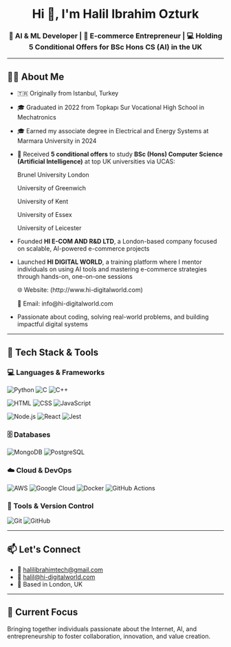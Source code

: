 <h1 align="center">Hi 👋, I'm Halil Ibrahim Ozturk</h1>
<h3 align="center">🧠 AI & ML Developer | 🚀 E-commerce Entrepreneur | 💻 Holding 5 Conditional Offers for BSc Hons CS (AI) in the UK</h3>

---

## 🧑‍💻 About Me

- 🇹🇷 Originally from Istanbul, Turkey  
- 🎓 Graduated in 2022 from Topkapı Sur Vocational High School in Mechatronics  
- 🎓 Earned my associate degree in Electrical and Energy Systems at Marmara University in 2024  
- 💼 Received **5 conditional offers** to study **BSc (Hons) Computer Science (Artificial Intelligence)** at top UK universities via UCAS:
   <p>Brunel University London</p>
   <p>University of Greenwich</p>
   <p>University of Kent</p>
   <p>University of Essex</p>
   <p>University of Leicester</p>

- Founded **HI E-COM AND R&D LTD**, a London-based company focused on scalable, AI-powered e-commerce projects  
- Launched **HI DIGITAL WORLD**, a training platform where I mentor individuals on using AI tools and mastering e-commerce strategies through hands-on, one-on-one sessions  
     <p>🌐 Website: (http://www.hi-digitalworld.com)</p>
     <p>📧 Email: info@hi-digitalworld.com</p>

- Passionate about coding, solving real-world problems, and building impactful digital systems  

---

## 🚀 Tech Stack & Tools

### 💻 Languages & Frameworks  
![Python](https://img.shields.io/badge/python-3670A0?style=flat-square&logo=python&logoColor=ffdd54)
![C](https://img.shields.io/badge/C-%23A8B9CC.svg?style=flat-square&logo=c&logoColor=white)
![C++](https://img.shields.io/badge/C++-%2300599C.svg?style=flat-square&logo=cplusplus&logoColor=white)

![HTML](https://img.shields.io/badge/html5-%23E34F26.svg?style=flat-square&logo=html5&logoColor=white)
![CSS](https://img.shields.io/badge/css3-%231572B6.svg?style=flat-square&logo=css3&logoColor=white)
![JavaScript](https://img.shields.io/badge/javascript-F7DF1E?style=flat-square&logo=javascript&logoColor=black)

![Node.js](https://img.shields.io/badge/node.js-6DA55F?style=flat-square&logo=node.js&logoColor=white)
![React](https://img.shields.io/badge/react-%2320232a.svg?style=flat-square&logo=react&logoColor=%2361DAFB)
![Jest](https://img.shields.io/badge/jest-%23C21325.svg?style=flat-square&logo=jest&logoColor=white)

### 🗄️ Databases  
![MongoDB](https://img.shields.io/badge/MongoDB-%234ea94b.svg?style=flat-square&logo=mongodb&logoColor=white)
![PostgreSQL](https://img.shields.io/badge/postgresql-336791?style=flat-square&logo=postgresql&logoColor=white)

### ☁️ Cloud & DevOps  
![AWS](https://img.shields.io/badge/AWS-%23FF9900.svg?style=flat-square&logo=amazon-aws&logoColor=white)
![Google Cloud](https://img.shields.io/badge/Google_Cloud-%234285F4.svg?style=flat-square&logo=google-cloud&logoColor=white)
![Docker](https://img.shields.io/badge/docker-%230db7ed.svg?style=flat-square&logo=docker&logoColor=white)
![GitHub Actions](https://img.shields.io/badge/github_actions-%232671E5.svg?style=flat-square&logo=github-actions&logoColor=white)

### 🔧 Tools & Version Control  
![Git](https://img.shields.io/badge/git-%23F05033.svg?style=flat-square&logo=git&logoColor=white)
![GitHub](https://img.shields.io/badge/github-%23121011.svg?style=flat-square&logo=github&logoColor=white)

---

## 📫 Let's Connect

- 📧 halilibrahimtech@gmail.com  
- 📧 halil@hi-digitalworld.com  
- 📍 Based in London, UK  

---

## 🎯 Current Focus

Bringing together individuals passionate about the Internet, AI, and entrepreneurship to foster collaboration, innovation, and value creation.


